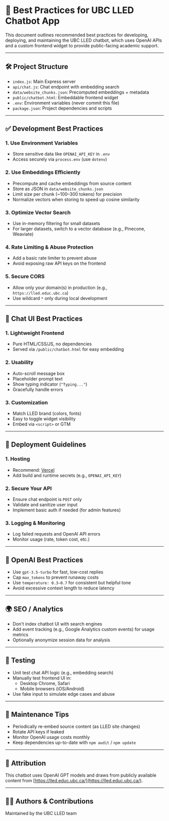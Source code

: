 # 🤖 Best Practices for UBC LLED Chatbot App

This document outlines recommended best practices for developing, deploying, and maintaining the UBC LLED chatbot, which uses OpenAI APIs and a custom frontend widget to provide public-facing academic support.

---

## 🛠 Project Structure

- `index.js`: Main Express server
- `api/chat.js`: Chat endpoint with embedding search
- `data/website_chunks.json`: Precomputed embeddings + metadata
- `public/chatbot.html`: Embeddable frontend widget
- `.env`: Environment variables (never commit this file)
- `package.json`: Project dependencies and scripts

---

## ✅ Development Best Practices

### 1. Use Environment Variables
- Store sensitive data like `OPENAI_API_KEY` in `.env`
- Access securely via `process.env` (use `dotenv`)

### 2. Use Embeddings Efficiently
- Precompute and cache embeddings from source content
- Store as JSON in `data/website_chunks.json`
- Limit size per chunk (~100–300 tokens) for precision
- Normalize vectors when storing to speed up cosine similarity

### 3. Optimize Vector Search
- Use in-memory filtering for small datasets
- For larger datasets, switch to a vector database (e.g., Pinecone, Weaviate)

### 4. Rate Limiting & Abuse Protection
- Add a basic rate limiter to prevent abuse
- Avoid exposing raw API keys on the frontend

### 5. Secure CORS
- Allow only your domain(s) in production (e.g., `https://lled.educ.ubc.ca`)
- Use wildcard `*` only during local development

---

## 💬 Chat UI Best Practices

### 1. Lightweight Frontend
- Pure HTML/CSS/JS, no dependencies
- Served via `/public/chatbot.html` for easy embedding

### 2. Usability
- Auto-scroll message box
- Placeholder prompt text
- Show typing indicator (`"Typing..."`)
- Gracefully handle errors

### 3. Customization
- Match LLED brand (colors, fonts)
- Easy to toggle widget visibility
- Embed via `<script>` or GTM

---

## 🚀 Deployment Guidelines

### 1. Hosting
- Recommend: [Vercel](https://vercel.com)
- Add build and runtime secrets (e.g., `OPENAI_API_KEY`)

### 2. Secure Your API
- Ensure chat endpoint is `POST` only
- Validate and sanitize user input
- Implement basic auth if needed (for admin features)

### 3. Logging & Monitoring
- Log failed requests and OpenAI API errors
- Monitor usage (rate, token cost, etc.)

---

## 🔐 OpenAI Best Practices

- Use `gpt-3.5-turbo` for fast, low-cost replies
- Cap `max_tokens` to prevent runaway costs
- Use `temperature: 0.3–0.7` for consistent but helpful tone
- Avoid excessive context length to reduce latency

---

## 🌍 SEO / Analytics

- Don't index chatbot UI with search engines
- Add event tracking (e.g., Google Analytics custom events) for usage metrics
- Optionally anonymize session data for analysis

---

## 🧪 Testing

- Unit test chat API logic (e.g., embedding search)
- Manually test frontend UI in:
  - Desktop Chrome, Safari
  - Mobile browsers (iOS/Android)
- Use fake input to simulate edge cases and abuse

---

## 🧼 Maintenance Tips

- Periodically re-embed source content (as LLED site changes)
- Rotate API keys if leaked
- Monitor OpenAI usage costs monthly
- Keep dependencies up-to-date with `npm audit` / `npm update`

---

## 📝 Attribution

This chatbot uses OpenAI GPT models and draws from publicly available content from [https://lled.educ.ubc.ca/](https://lled.educ.ubc.ca/).

---

## 🧑‍💻 Authors & Contributions

Maintained by the UBC LLED team